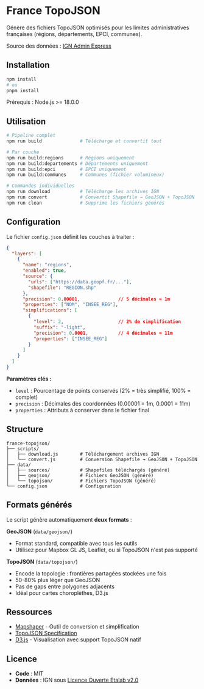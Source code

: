 # France TopoJSON

Génère des fichiers TopoJSON optimisés pour les limites administratives françaises (régions, départements, EPCI, communes).

Source des données : [IGN Admin Express](https://geoservices.ign.fr/adminexpress)

## Installation

```bash
npm install
# ou
pnpm install
```

Prérequis : Node.js >= 18.0.0

## Utilisation

```bash
# Pipeline complet
npm run build              # Télécharge et convertit tout

# Par couche
npm run build:regions      # Régions uniquement
npm run build:departements # Départements uniquement
npm run build:epci         # EPCI uniquement
npm run build:communes     # Communes (fichier volumineux)

# Commandes individuelles
npm run download           # Télécharge les archives IGN
npm run convert            # Convertit Shapefile → GeoJSON + TopoJSON
npm run clean              # Supprime les fichiers générés
```

## Configuration

Le fichier `config.json` définit les couches à traiter :

```json
{
  "layers": [
    {
      "name": "regions",
      "enabled": true,
      "source": {
        "urls": ["https://data.geopf.fr/..."],
        "shapefile": "REGION.shp"
      },
      "precision": 0.00001,              // 5 décimales ≈ 1m
      "properties": ["NOM", "INSEE_REG"],
      "simplifications": [
        {
          "level": 2,                    // 2% de simplification
          "suffix": "-light",
          "precision": 0.0001,           // 4 décimales ≈ 11m
          "properties": ["INSEE_REG"]
        }
      ]
    }
  ]
}
```

**Paramètres clés :**
- `level` : Pourcentage de points conservés (2% = très simplifié, 100% = complet)
- `precision` : Décimales des coordonnées (0.00001 = 1m, 0.0001 = 11m)
- `properties` : Attributs à conserver dans le fichier final

## Structure

```
france-topojson/
├── scripts/
│   ├── download.js        # Téléchargement archives IGN
│   └── convert.js         # Conversion Shapefile → GeoJSON + TopoJSON
├── data/
│   ├── sources/           # Shapefiles téléchargés (généré)
│   ├── geojson/           # Fichiers GeoJSON (généré)
│   └── topojson/          # Fichiers TopoJSON (généré)
└── config.json            # Configuration
```

## Formats générés

Le script génère automatiquement **deux formats** :

**GeoJSON** (`data/geojson/`)
- Format standard, compatible avec tous les outils
- Utilisez pour Mapbox GL JS, Leaflet, ou si TopoJSON n'est pas supporté

**TopoJSON** (`data/topojson/`)
- Encode la topologie : frontières partagées stockées une fois
- 50-80% plus léger que GeoJSON
- Pas de gaps entre polygones adjacents
- Idéal pour cartes choroplèthes, D3.js

## Ressources

- [Mapshaper](https://mapshaper.org/) - Outil de conversion et simplification
- [TopoJSON Specification](https://github.com/topojson/topojson-specification)
- [D3.js](https://d3js.org/) - Visualisation avec support TopoJSON natif

## Licence

- **Code** : MIT
- **Données** : IGN sous [Licence Ouverte Etalab v2.0](https://www.etalab.gouv.fr/licence-ouverte-open-licence/)
